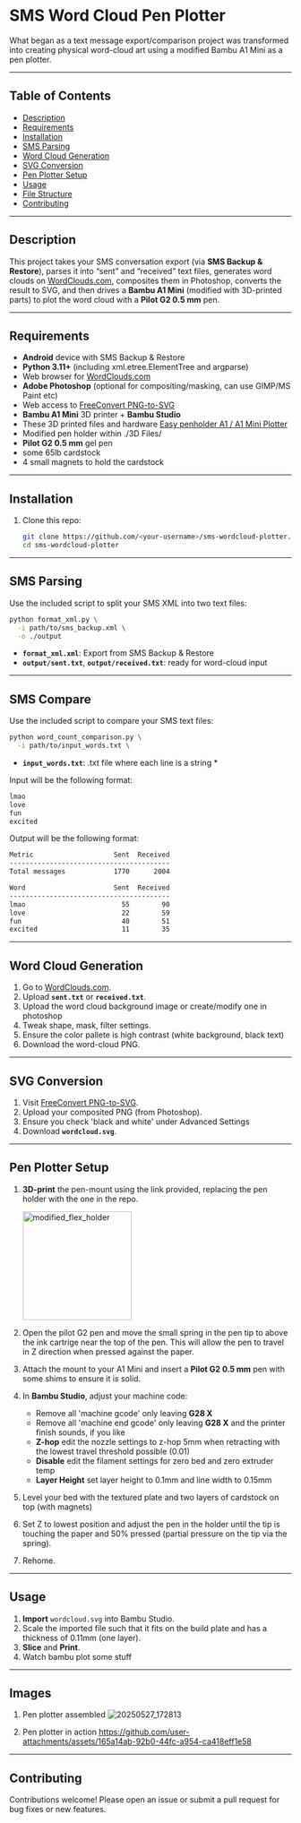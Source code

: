 # SMS Word Cloud Pen Plotter

What began as a text message export/comparison project was transformed into creating physical word-cloud art using a modified Bambu A1 Mini as a pen plotter.

---

## Table of Contents

- [Description](#description)  
- [Requirements](#requirements)  
- [Installation](#installation)  
- [SMS Parsing](#sms-parsing)  
- [Word Cloud Generation](#word-cloud-generation)  
- [SVG Conversion](#svg-conversion)  
- [Pen Plotter Setup](#pen-plotter-setup)  
- [Usage](#usage)  
- [File Structure](#file-structure)  
- [Contributing](#contributing)  

---

## Description

This project takes your SMS conversation export (via **SMS Backup & Restore**), parses it into “sent” and “received” text files, generates word clouds on [WordClouds.com](https://www.wordclouds.com/), composites them in Photoshop, converts the result to SVG, and then drives a **Bambu A1 Mini** (modified with 3D-printed parts) to plot the word cloud with a **Pilot G2 0.5 mm** pen.

---

## Requirements

- **Android** device with SMS Backup & Restore  
- **Python 3.11+** 
  (including xml.etree.ElementTree and argparse)
- Web browser for [WordClouds.com](https://www.wordclouds.com/)  
- **Adobe Photoshop** (optional for compositing/masking, can use GIMP/MS Paint etc)  
- Web access to [FreeConvert PNG-to-SVG](https://www.freeconvert.com/png-to-svg)  
- **Bambu A1 Mini** 3D printer + **Bambu Studio**
- These 3D printed files and hardware [Easy penholder A1 / A1 Mini Plotter](https://makerworld.com/en/models/1362648-easy-penholder-a1-a1-mini-plotter#profileId-1407684)
- Modified pen holder within ./3D Files/
- **Pilot G2 0.5 mm** gel pen
- some 65lb cardstock
- 4 small magnets to hold the cardstock

---

## Installation

1. Clone this repo:  
   ```bash
   git clone https://github.com/<your-username>/sms-wordcloud-plotter.git
   cd sms-wordcloud-plotter

---

## SMS Parsing

Use the included script to split your SMS XML into two text files:

```bash
python format_xml.py \
  -i path/to/sms_backup.xml \
  -o ./output
```

* **`format_xml.xml`**: Export from SMS Backup & Restore
* **`output/sent.txt`**, **`output/received.txt`**: ready for word-cloud input

---

## SMS Compare

Use the included script to compare your SMS text files:

```bash
python word_count_comparison.py \
  -i path/to/input_words.txt \
```

* **`input_words.txt`**: .txt file where each line is a string *
  
Input will be the following format:
```bash
lmao
love
fun
excited
```
Output will be the following format:
```bash
Metric                    Sent  Received
----------------------------------------
Total messages            1770      2004

Word                      Sent  Received
----------------------------------------
lmao                        55        90
love                        22        59
fun                         40        51
excited                     11        35
```

---

## Word Cloud Generation

1. Go to [WordClouds.com](https://www.wordclouds.com/).
2. Upload **`sent.txt`** or **`received.txt`**.
3. Upload the word cloud background image or create/modify one in photoshop
4. Tweak shape, mask, filter settings.
5. Ensure the color pallete is high contrast (white background, black text)
6. Download the word-cloud PNG.

---

## SVG Conversion

1. Visit [FreeConvert PNG-to-SVG](https://www.freeconvert.com/png-to-svg).
2. Upload your composited PNG (from Photoshop).
3. Ensure you check 'black and white' under Advanced Settings
4. Download **`wordcloud.svg`**.

---

## Pen Plotter Setup

1. **3D-print** the pen-mount using the link provided, replacing the pen holder with the one in the repo.
   
    <img width="194" alt="modified_flex_holder" src="https://github.com/user-attachments/assets/f4c8545e-f0a4-42a8-bfb8-c3b965e86fc6" />
  
3. Open the pilot G2 pen and move the small spring in the pen tip to above the ink cartrige near the top of the pen. This will allow the pen to travel in Z direction when pressed against the paper.
4. Attach the mount to your A1 Mini and insert a **Pilot G2 0.5 mm** pen with some shims to ensure it is solid.
5. In **Bambu Studio**, adjust your machine code:
   * Remove all 'machine gcode' only leaving **G28 X**
   * Remove all 'machine end gcode' only leaving **G28 X** and the printer finish sounds, if you like
   * **Z-hop** edit the nozzle settings to z-hop 5mm when retracting with the lowest travel threshold possible (0.01)
   * **Disable** edit the filament settings for zero bed and zero extruder temp
   * **Layer Height** set layer height to 0.1mm and line width to 0.15mm
6. Level your bed with the textured plate and two layers of cardstock on top (with magnets)
7. Set Z to lowest position and adjust the pen in the holder until the tip is touching the paper and 50% pressed (partial pressure on the tip via the spring).
8. Rehome.

---

## Usage

1. **Import** `wordcloud.svg` into Bambu Studio.
2. Scale the imported file such that it fits on the build plate and has a thickness of 0.11mm (one layer).
3. **Slice** and **Print**.
4. Watch bambu plot some stuff

---

## Images

1. Pen plotter assembled
![20250527_172813](https://github.com/user-attachments/assets/bdc452b6-10ee-4bc0-88b4-34fb79581315)



3. Pen plotter in action
https://github.com/user-attachments/assets/165a14ab-92b0-44fc-a954-ca418eff1e58


---

## Contributing

Contributions welcome! Please open an issue or submit a pull request for bug fixes or new features.

```
